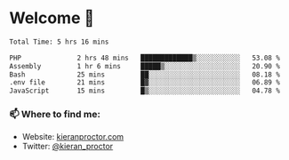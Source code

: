 # Welcome 🦘

<!--START_SECTION:waka-->

```txt
Total Time: 5 hrs 16 mins

PHP              2 hrs 48 mins   █████████████▒░░░░░░░░░░░   53.08 %
Assembly         1 hr 6 mins     █████▒░░░░░░░░░░░░░░░░░░░   20.90 %
Bash             25 mins         ██░░░░░░░░░░░░░░░░░░░░░░░   08.18 %
.env file        21 mins         █▓░░░░░░░░░░░░░░░░░░░░░░░   06.89 %
JavaScript       15 mins         █▒░░░░░░░░░░░░░░░░░░░░░░░   04.78 %
```

<!--END_SECTION:waka-->

### 📫 Where to find me:

-   Website: [kieranproctor.com](https://kieranproctor.com/)
-   Twitter: [@kieran_proctor](https://twitter.com/kieran_proctor)
